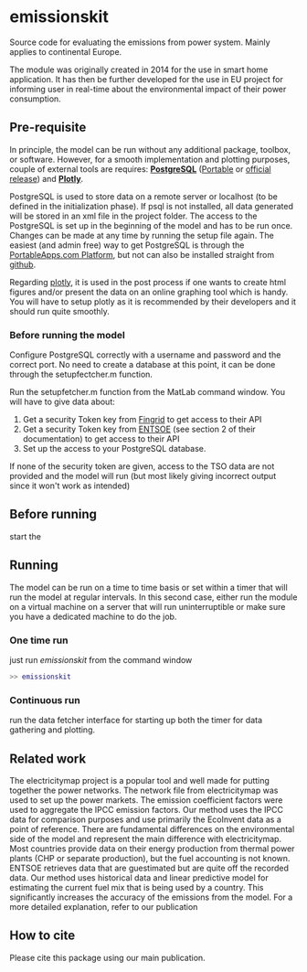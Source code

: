 # emissionskit
Source code for evaluating the emissions from power system. Mainly applies to continental Europe.

The module was originally created in 2014 for the use in smart home application. It has then be further developed for the use in EU project for informing user in real-time about the environmental impact of their power consumption.

## Pre-requisite

In principle, the model can be run without any additional package, toolbox, or software. However, for a smooth implementation and plotting purposes, couple of external tools are requires: **<u>PostgreSQL</u>** ([Portable](https://github.com/garethflowers/postgresql-portable) or [official release](https://www.postgresql.org/download/)) and [**<u>Plotly</u>**](https://plotly.com/matlab/). 

PostgreSQL is used to store data on a remote server or localhost (to be defined in the initialization phase). If psql is not installed, all data generated will be stored in an xml file in the project folder. The access to the PostgreSQL is set up in the beginning of the model and has to be run once. Changes can be made at any time by running the setup file again. The easiest (and admin free) way to get PostgreSQL is through the [PortableApps.com Platform](http://portableapps.com/download), but not can also be installed straight from [github](https://github.com/garethflowers/postgresql-portable).

Regarding [plotly](https://github.com/plotly/plotly_matlab), it is used in the post process if one wants to create html figures and/or present the data on an online graphing tool which is handy. You will have to setup plotly as it is recommended by their developers and it should run quite smoothly.

### Before running the model

Configure PostgreSQL correctly with a username and password and the correct port. No need to create a database at this point, it can be done through the setupfectcher.m function.

Run the setupfetcher.m function from the MatLab command window. You will have to give data about:

1. Get a security Token key from [Fingrid](https://data.fingrid.fi/en/pages/apis) to get access to their API 
2. Get a security Token key from [ENTSOE](https://transparency.entsoe.eu/content/static_content/Static%20content/web%20api/Guide.html#_request_methods) (see section 2 of their documentation) to get access to their API 
3. Set up the access to your PostgreSQL database.

If none of the security token are given, access to the TSO data are not provided and the model will run (but most likely giving incorrect output since it won't work as intended)

## Before running

start the 

## Running

The model can be run on a time to time basis or set within a timer that will run the model at regular intervals. In this second case, either run the module on a virtual machine on a server that will run uninterruptible or make sure you have a dedicated machine to do the job.

### One time run

just run *emissionskit* from the command window

```matlab
>> emissionskit
```

### Continuous run

run the data fetcher interface for starting up both the timer for data gathering and plotting. 

## Related work

The electricitymap project is a popular tool and well made for putting together the power networks. The network file from electricitymap was used to set up the power markets. The emission coefficient factors were used to aggregate the IPCC emission factors. Our method uses the IPCC data for comparison purposes and use primarily the EcoInvent data as a point of reference. There are fundamental differences on the environmental side of the model and represent the main difference with electricitymap. Most countries provide data on their energy production from thermal power plants (CHP or separate production), but the fuel accounting is not known. ENTSOE retrieves data that are guestimated but are quite off the recorded data. Our method uses historical data and linear predictive model for estimating the current fuel mix that is being used by a country. This significantly increases the accuracy of the emissions from the model. For a more detailed explanation, refer to our publication

## How to cite

Please cite this package using our main publication.

